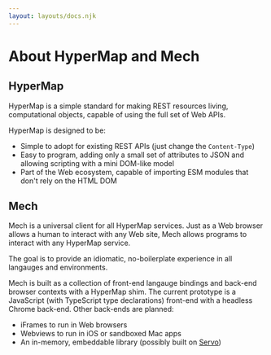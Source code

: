 ```yaml
---
layout: layouts/docs.njk
---
```


# About HyperMap and Mech

## HyperMap

HyperMap is a simple standard for making REST resources living, computational objects, capable of using the full set of Web APIs.

HyperMap is designed to be:
* Simple to adopt for existing REST APIs (just change the `Content-Type`)
* Easy to program, adding only a small set of attributes to JSON and allowing scripting with a mini DOM-like model
* Part of the Web ecosystem, capable of importing ESM modules that don't rely on the HTML DOM

## Mech

Mech is a universal client for all HyperMap services. Just as a Web browser allows a human to interact with any Web site, Mech allows programs to interact with any HyperMap service.

The goal is to provide an idiomatic, no-boilerplate experience in all langauges and environments.

Mech is built as a collection of front-end langauge bindings and back-end browser contexts with a HyperMap shim. The current prototype is a JavaScript (with TypeScript type declarations) front-end with a headless Chrome back-end. Other back-ends are planned:

* iFrames to run in Web browsers
* Webviews to run in iOS or sandboxed Mac apps
* An in-memory, embeddable library (possibly built on [Servo](https://servo.org))
